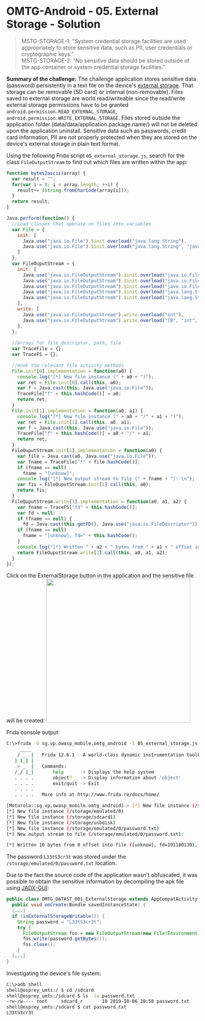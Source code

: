 # OMTG-Android - 05. External Storage - Solution

> MSTG-STORAGE-1: "System credential storage facilities are used appropriately to store sensitive data, such as PII, user credentials or cryptographic keys."<br />
> MSTG-STORAGE-2: "No sensitive data should be stored outside of the app container or system credential storage facilities."

**Summary of the challenge:** The challenge application stores sensitive data (password) persistently in a text file on the device's [external storage](https://developer.android.com/guide/topics/data/data-storage.html#filesExternal). That storage can be removable (SD card) or internal (non-removable). Files saved to external storage are world read/writeable since the read/write external storage permissions have to be granted `android.permission.READ_EXTERNAL_STORAGE`, `android.permission.WRITE_EXTERNAL_STORAGE`. Files stored outside the application folder (data/data/application.package.name/) will not be deleted upon the application uninstall. Sensitive data such as passwords, credit card information, PII are not properly protected when they are stored on the device's external storage in plain text format.

Using the following Frida script `05_external_storage.js`, search for the class `FileOutputStream` to find out which files are written within the app:
```javascript
function bytes2ascii(array) {
  var result = "";
  for(var i = 0; i < array.length; ++i) {
    result+= (String.fromCharCode(array[i]));
  }
  return result;
}

Java.perform(function() {
  //Load classes that operate on files into variables
  var File = {
    init: [
      Java.use("java.io.File").$init.overload("java.lang.String"),
      Java.use("java.io.File").$init.overload("java.lang.String", "java.lang.String")
    ]
  };
  var FileOuputStream = {
    init: [
      Java.use("java.io.FileOutputStream").$init.overload("java.io.File"),
      Java.use("java.io.FileOutputStream").$init.overload("java.io.File", "boolean"),
      Java.use("java.io.FileOutputStream").$init.overload("java.io.FileDescriptor"),
      Java.use("java.io.FileOutputStream").$init.overload("java.lang.String"),
      Java.use("java.io.FileOutputStream").$init.overload("java.lang.String", "boolean")
    ],
    write: [
      Java.use("java.io.FileOutputStream").write.overload("int"),
      Java.use("java.io.FileOutputStream").write.overload("[B", "int", "int")
    ],
  };
  
  //Arrays for file descriptor, path, file
  var TraceFile = {};
  var TraceFS = {};

  //Hook the relevant file activity methods
  File.init[0].implementation = function(a0) {
    console.log("[*] New file instance (" + a0 + ")");
    var ret = File.init[0].call(this, a0);
    var f = Java.cast(this, Java.use("java.io.File"));
    TraceFile["f" + this.hashCode()] = a0;
    return ret;
  }
  File.init[1].implementation = function(a0, a1) {
    console.log("[*] New file instance (" + a0 + "/" + a1 + ")");
    var ret = File.init[1].call(this, a0, a1);
    var f = Java.cast(this, Java.use("java.io.File"));
    TraceFile["f" + this.hashCode()] = a0 + "/" + a1;
    return ret;
  }
  FileOuputStream.init[1].implementation = function(a0) {
    var file = Java.cast(a0, Java.use("java.io.File"));
    var fname = TraceFile["f" + file.hashCode()];
    if (fname == null)
      fname = "[unknow]";
    console.log("[*] New output stream to file (" + fname + "): \n");
    var fis = FileOuputStream.init[1].call(this, a0);
    return fis;
  }
  FileOuputStream.write[1].implementation = function(a0, a1, a2) {
    var fname = TraceFS["fd" + this.hashCode()];
    var fd = null;
    if (fname == null) {
      fd = Java.cast(this.getFD(), Java.use("java.io.FileDescriptor"));
    if (fname == null)
      fname = "[unknow], fd=" + this.hashCode();
    }
    console.log("[*] Written " + a2 + " bytes from " + a1 + " offset into file (" + fname + "), output stream: " + bytes2ascii(a0));
    return FileOuputStream.write[1].call(this, a0, a1, a2);
  }
});
```

Click on the ExternalStorage button in the application and the sensitive file will be created:
<img src="https://user-images.githubusercontent.com/55597077/66275000-56b80500-e87c-11e9-98f9-56e58d2ad9be.png" width="377">

Frida console output:
```bash
C:\>frida -U sg.vp.owasp_mobile.omtg_android -l 05_external_storage.js --no-pause
     ____
    / _  |   Frida 12.6.1 - A world-class dynamic instrumentation toolkit
   | (_| |
    > _  |   Commands:
   /_/ |_|       help      -> Displays the help system
   . . . .       object?   -> Display information about 'object'
   . . . .       exit/quit -> Exit
   . . . .
   . . . .   More info at http://www.frida.re/docs/home/

[Motorola::sg.vp.owasp_mobile.omtg_android]-> [*] New file instance (/storage/emulated/0)
[*] New file instance (/storage/emulated/0)
[*] New file instance (/storage/sdcard1)
[*] New file instance (/storage/usbdisk)
[*] New file instance (/storage/emulated/0/password.txt)
[*] New output stream to file (/storage/emulated/0/password.txt):

[*] Written 10 bytes from 0 offset into file ([unknow], fd=191180130), output stream: L33tS3cr3t
```

The password `L33tS3cr3t` was stored under the `/storage/emulated/0/password.txt` location.

Due to the fact the source code of the application wasn't obfuscated, it was possible to obtain the sensitive information by decompiling the apk file using [JADX-GUI](https://github.com/skylot/jadx):
```java
public class OMTG_DATAST_001_ExternalStorage extends AppCompatActivity {
  public void onCreate(Bundle savedInstanceState) {
  [...]
  if (isExternalStorageWritable()) {
    String password = "L33tS3cr3t";
    try {
      FileOutputStream fos = new FileOutputStream(new File(Environment.getExternalStorageDirectory(), "password.txt"));
      fos.write(password.getBytes());
      fos.close();
    }
  [...]
}
```

Investigating the device's file system:
```bash
C:\>adb shell
shell@osprey_umts:/ $ cd /sdcard
shell@osprey_umts:/sdcard $ ls -la password.txt
-rw-rw---- root     sdcard_r       10 2019-10-06 20:58 password.txt
shell@osprey_umts:/sdcard $ cat password.txt
L33tS3cr3t
```

